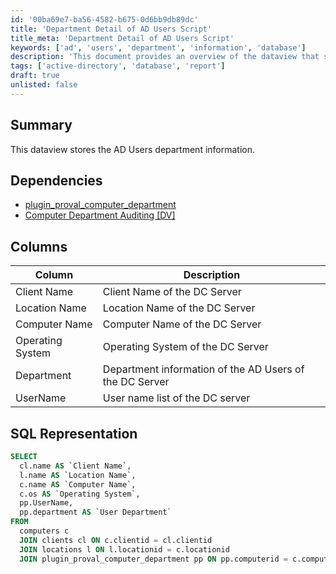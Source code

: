 ```yaml
---
id: '00ba69e7-ba56-4582-b675-0d6bb9db89dc'
title: 'Department Detail of AD Users Script'
title_meta: 'Department Detail of AD Users Script'
keywords: ['ad', 'users', 'department', 'information', 'database']
description: 'This document provides an overview of the dataview that stores department information for Active Directory (AD) users, including its dependencies, columns, and SQL representation for querying the data.'
tags: ['active-directory', 'database', 'report']
draft: true
unlisted: false
---
```


## Summary

This dataview stores the AD Users department information.

## Dependencies

- [plugin_proval_computer_department](<./plugin_proval_computer_department.md>)
- [Computer Department Auditing [DV]](<../cwa/scripts/Computer Department AuditingDV.md>)

## Columns

| Column            | Description                                                 |
|-------------------|-------------------------------------------------------------|
| Client Name       | Client Name of the DC Server                                |
| Location Name     | Location Name of the DC Server                              |
| Computer Name     | Computer Name of the DC Server                              |
| Operating System   | Operating System of the DC Server                           |
| Department        | Department information of the AD Users of the DC Server    |
| UserName          | User name list of the DC server                             |

## SQL Representation

```sql
SELECT 
  cl.name AS `Client Name`, 
  l.name AS `Location Name`, 
  c.name AS `Computer Name`, 
  c.os AS `Operating System`, 
  pp.UserName, 
  pp.department AS `User Department` 
FROM 
  computers c 
  JOIN clients cl ON c.clientid = cl.clientid 
  JOIN locations l ON l.locationid = c.locationid 
  JOIN plugin_proval_computer_department pp ON pp.computerid = c.computerid
```



